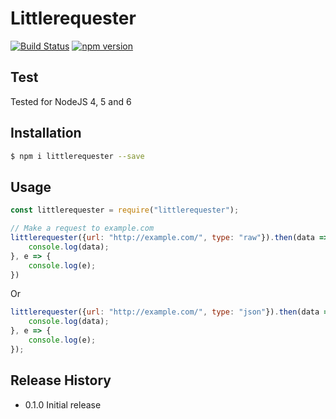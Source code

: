 # Littlerequester

[![Build Status](https://travis-ci.org/AzSiAz/Littlerequester.svg?branch=master)](https://travis-ci.org/AzSiAz/Littlerequester)
[![npm version](https://badge.fury.io/js/littlerequester.svg)](https://badge.fury.io/js/littlerequester)

## Test
Tested for NodeJS 4, 5 and 6        
## Installation
```sh
$ npm i littlerequester --save
```
    
## Usage
```js
const littlerequester = require("littlerequester");

// Make a request to example.com
littlerequester({url: "http://example.com/", type: "raw"}).then(data => {
    console.log(data);
}, e => {
    console.log(e);
})
```
Or
```js
littlerequester({url: "http://example.com/", type: "json"}).then(data => {
    console.log(data);
}, e => {
    console.log(e);
});
```

## Release History

* 0.1.0 Initial release